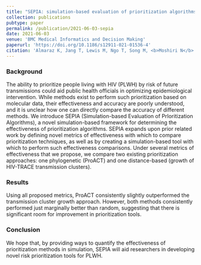 ```yaml
---
title: "SEPIA: simulation-based evaluation of prioritization algorithms"
collection: publications
pubtype: paper
permalink: /publication/2021-06-03-sepia
date: 2021-06-03
venue: 'BMC Medical Informatics and Decision Making'
paperurl: 'https://doi.org/10.1186/s12911-021-01536-4'
citation: 'Almaraz K, Jang T, Lewis M, Ngo T, Song M, <b>Moshiri N</b> (2021). "SEPIA: simulation-based evaluation of prioritization algorithms." <i>BMC Medical Informatics and Decision Making</i>. 21:177. <a href="https://doi.org/10.1186/s12911-021-01536-4" target="_blank">doi:10.1186/s12911-021-01536-4</a>'
---
```

### Background
The ability to prioritize people living with HIV (PLWH) by risk of future transmissions could aid public health officials in optimizing epidemiological intervention. While methods exist to perform such prioritization based on molecular data, their effectiveness and accuracy are poorly understood, and it is unclear how one can directly compare the accuracy of different methods. We introduce SEPIA (Simulation-based Evaluation of PrIoritization Algorithms), a novel simulation-based framework for determining the effectiveness of prioritization algorithms. SEPIA expands upon prior related work by defining novel metrics of effectiveness with which to compare prioritization techniques, as well as by creating a simulation-based tool with which to perform such effectiveness comparisons. Under several metrics of effectiveness that we propose, we compare two existing prioritization approaches: one phylogenetic (ProACT) and one distance-based (growth of HIV-TRACE transmission clusters).

### Results
Using all proposed metrics, ProACT consistently slightly outperformed the transmission cluster growth approach. However, both methods consistently performed just marginally better than random, suggesting that there is significant room for improvement in prioritization tools.

### Conclusion
We hope that, by providing ways to quantify the effectiveness of prioritization methods in simulation, SEPIA will aid researchers in developing novel risk prioritization tools for PLWH.
